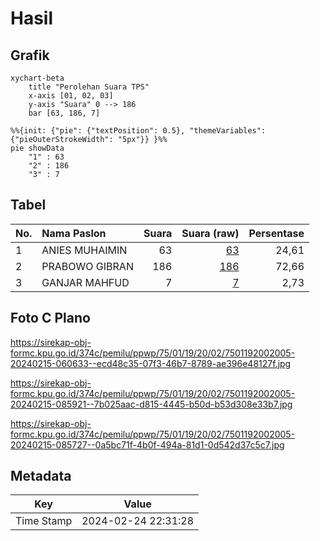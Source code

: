 # Hasil

## Grafik

```mermaid
xychart-beta
    title "Perolehan Suara TPS"
    x-axis [01, 02, 03]
    y-axis "Suara" 0 --> 186
    bar [63, 186, 7]
```

```mermaid
%%{init: {"pie": {"textPosition": 0.5}, "themeVariables": {"pieOuterStrokeWidth": "5px"}} }%%
pie showData
    "1" : 63
    "2" : 186
    "3" : 7
```

## Tabel

| No. | Nama Paslon    | Suara | Suara (raw) | Persentase |
|:--- |:-------------- | -----:| -----------:| ----------:|
| 1   | ANIES MUHAIMIN | 63    | [63][p-1]   | 24,61      |
| 2   | PRABOWO GIBRAN | 186   | [186][p-2]  | 72,66      |
| 3   | GANJAR MAHFUD  | 7     | [7][p-3]    | 2,73       |


[p-1]: https://github.com/gigit-pemilu/pemilu-2024-75-gorontalo/blob/main/pilpres/hitung-suara/sub/75-gorontalo/sub/01-gorontalo/sub/19-tabongo/sub/2002-tabongo-barat/sub/005-tps/sub/paslon-1.txt
[p-2]: https://github.com/gigit-pemilu/pemilu-2024-75-gorontalo/blob/main/pilpres/hitung-suara/sub/75-gorontalo/sub/01-gorontalo/sub/19-tabongo/sub/2002-tabongo-barat/sub/005-tps/sub/paslon-2.txt
[p-3]: https://github.com/gigit-pemilu/pemilu-2024-75-gorontalo/blob/main/pilpres/hitung-suara/sub/75-gorontalo/sub/01-gorontalo/sub/19-tabongo/sub/2002-tabongo-barat/sub/005-tps/sub/paslon-3.txt

## Foto C Plano

https://sirekap-obj-formc.kpu.go.id/374c/pemilu/ppwp/75/01/19/20/02/7501192002005-20240215-060633--ecd48c35-07f3-46b7-8789-ae396e48127f.jpg

https://sirekap-obj-formc.kpu.go.id/374c/pemilu/ppwp/75/01/19/20/02/7501192002005-20240215-085921--7b025aac-d815-4445-b50d-b53d308e33b7.jpg

https://sirekap-obj-formc.kpu.go.id/374c/pemilu/ppwp/75/01/19/20/02/7501192002005-20240215-085727--0a5bc71f-4b0f-494a-81d1-0d542d37c5c7.jpg


## Metadata

| Key        | Value               |
| ---------- | ------------------- |
| Time Stamp | 2024-02-24 22:31:28 |



